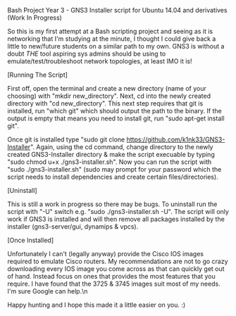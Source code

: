 Bash Project Year 3 - GNS3 Installer script for Ubuntu 14.04 and derivatives (Work In Progress)

So this is my first attempt at a Bash scripting project and seeing as it is networking that I'm studying at the minute, I thought I could give back a little 
to new/future students on a similar path to my own. GNS3 is without a doubt *THE* tool aspiring sys admins should be using to emulate/test/troubleshoot 
network topologies, at least IMO it is! 


[Running The Script]

First off, open the terminal and create a new directory (name of your choosing) with "mkdir new_directory".
Next, cd into the newly created directory with "cd new_directory".
This next step requires that git is installed, run "which git" which should output the path to the binary. 
If the output is empty that means you need to install git, run "sudo apt-get install git".

Once git is installed type "sudo git clone https://github.com/k1nk33/GNS3-Installer".
Again, using the cd command, change directory to the newly created GNS3-Installer directory & make the script 
execuable by typing "sudo chmod u+x ./gns3-installer.sh". 
Now you can run the script with "sudo ./gns3-installer.sh"
(sudo may prompt for your password which the script needs to install dependencies and create certain files/directories).
 
[Uninstall]

This is still a work in progress so there may be bugs.
To uninstall run the script with "-U" switch e.g. "sudo ./gns3-installer.sh -U".
The script will only work if GNS3 is installed and will then remove all packages
installed by the installer (gns3-server/gui, dynamips & vpcs).

[Once Installed]

Unfortunately I can't (legally anyway) provide the Cisco IOS images required to emulate Cisco routers.
My recommendations are not to go crazy downloading every IOS image you come across as that can quickly get out of hand.
Instead focus on ones that provides the most features that you require. I have found that the 3725 & 3745 images suit most of my needs.
I'm sure Google can help.\n 

Happy hunting and I hope this made it a little easier on you. :)  
